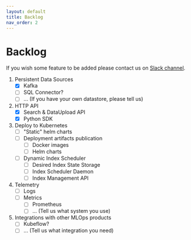 ```yaml
---
layout: default
title: Backlog
nav_order: 2
---
```


# Backlog

If you wish some feature to be added please contact us on [Slack channel](http://vektonn.slack.com/).

1. Persistent Data Sources
    - [x] Kafka
    - [ ] SQL Connector?
    - [ ] ... (If you have your own datastore, please tell us)
2. HTTP API
    - [x] Search & DataUpload API
    - [x] Python SDK
3. Deploy to Kubernetes
    - [ ] "Static" helm charts
    - [ ] Deployment artifacts publication
      - [ ] Docker images
      - [ ] Helm charts
    - [ ] Dynamic Index Scheduler
      - [ ] Desired Index State Storage
      - [ ] Index Scheduler Daemon
      - [ ] Index Management API
4. Telemetry
    - [ ] Logs
    - [ ] Metrics
      - [ ] Prometheus 
      - [ ] ... (Tell us what system you use)
5. Integrations with other MLOps products
    - [ ] Kubeflow?
    - [ ] ... (Tell us what integration you need)
